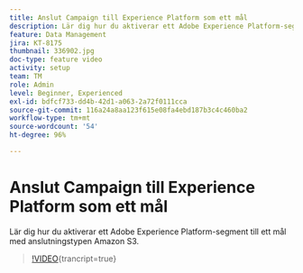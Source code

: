```yaml
---
title: Anslut Campaign till Experience Platform som ett mål
description: Lär dig hur du aktiverar ett Adobe Experience Platform-segment till ett mål med anslutningstypen Amazon S3.
feature: Data Management
jira: KT-8175
thumbnail: 336902.jpg
doc-type: feature video
activity: setup
team: TM
role: Admin
level: Beginner, Experienced
exl-id: bdfcf733-dd4b-42d1-a063-2a72f0111cca
source-git-commit: 116a24a8aa123f615e08fa4ebd187b3c4c460ba2
workflow-type: tm+mt
source-wordcount: '54'
ht-degree: 96%

---
```


# Anslut Campaign till Experience Platform som ett mål

Lär dig hur du aktiverar ett Adobe Experience Platform-segment till ett mål med anslutningstypen Amazon S3.

>[!VIDEO](https://video.tv.adobe.com/v/336902?quality=12&learn=on){trancript=true}
